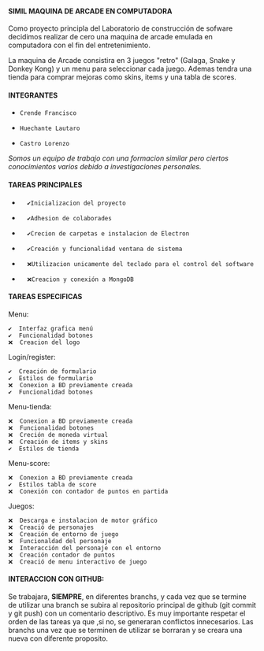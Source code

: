 #### **SIMIL MAQUINA DE ARCADE EN COMPUTADORA**

Como proyecto principla del Laboratorio de construcción de sofware decidimos realizar de cero una maquina de arcade emulada en computadora con el fin del entretenimiento.

La maquina de Arcade consistira en 3 juegos "retro" (Galaga, Snake y Donkey Kong) y un menu para seleccionar cada juego. Ademas tendra una tienda para comprar mejoras como skins, items y una tabla de scores.

#### **INTEGRANTES**
-     Crende Francisco 
-     Huechante Lautaro
-     Castro Lorenzo 

*Somos un equipo de trabajo con una formacion similar pero ciertos 				conocimientos varios debido a investigaciones personales.*


#### **TAREAS PRINCIPALES**
-       ✔️Inicializacion del proyecto
-       ✔️Adhesion de colaborades 
-       ✔️Crecion de carpetas e instalacion de Electron 
-       ✔️Creación y funcionalidad ventana de sistema
-       ❌Utilizacion unicamente del teclado para el control del software 
-       ❌Creacion y conexión a MongoDB


#### **TAREAS ESPECIFICAS**

   Menu:

    ✔️  Interfaz grafica menú
    ✔️  Funcionalidad botones 
    ❌  Creacion del logo 


   Login/register:

    ✔️  Creación de formulario
    ✔️  Estilos de formulario 
    ❌  Conexion a BD previamente creada 
    ✔️  Funcionalidad botones


   Menu-tienda:

    ❌  Conexion a BD previamente creada 
    ❌  Funcionalidad botones 
    ❌  Creción de moneda virtual
    ❌  Creación de items y skins
    ✔️  Estilos de tienda


   Menu-score:

    ❌  Conexion a BD previamente creada 
    ✔️  Estilos tabla de score
    ❌  Conexión con contador de puntos en partida

   Juegos:

    ❌  Descarga e instalacion de motor gráfico
    ❌  Creació de personajes
    ❌  Creación de entorno de juego 
    ❌  Funcionaldad del personaje 
    ❌  Interacción del personaje con el entorno 
    ❌  Creación contador de puntos
    ❌  Creació de menu interactivo de juego  


#### **INTERACCION CON GITHUB:**

Se trabajara, **SIEMPRE**, en diferentes branchs, y cada vez que se termine de utilizar una branch se subira al repositorio principal de github (git commit y git push) con un comentario descriptivo. Es muy importante respetar el orden de las tareas ya que ,si no, se generaran conflictos innecesarios. Las branchs una vez que se terminen de utilizar se borraran y se creara una nueva con diferente proposito.
